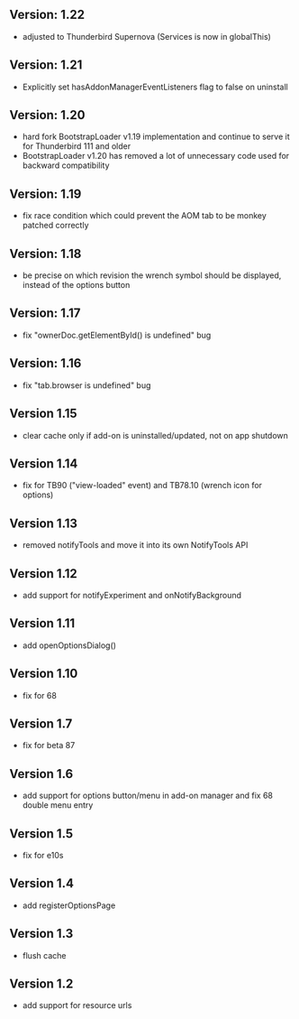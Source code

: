 Version: 1.22
-------------
- adjusted to Thunderbird Supernova (Services is now in globalThis)

Version: 1.21
-------------
- Explicitly set hasAddonManagerEventListeners flag to false on uninstall

Version: 1.20
-------------
- hard fork BootstrapLoader v1.19 implementation and continue to serve it for
  Thunderbird 111 and older
- BootstrapLoader v1.20 has removed a lot of unnecessary code used for backward
  compatibility

Version: 1.19
-------------
- fix race condition which could prevent the AOM tab to be monkey patched correctly

Version: 1.18
-------------
- be precise on which revision the wrench symbol should be displayed, instead of
  the options button

Version: 1.17
-------------
- fix "ownerDoc.getElementById() is undefined" bug

Version: 1.16
-------------
- fix "tab.browser is undefined" bug

Version 1.15
------------
- clear cache only if add-on is uninstalled/updated, not on app shutdown

Version 1.14
------------
- fix for TB90 ("view-loaded" event) and TB78.10 (wrench icon for options)

Version 1.13
------------
- removed notifyTools and move it into its own NotifyTools API

Version 1.12
------------
- add support for notifyExperiment and onNotifyBackground

Version 1.11
------------
- add openOptionsDialog()

Version 1.10
------------
- fix for 68

Version 1.7
-----------
- fix for beta 87

Version 1.6
-----------
- add support for options button/menu in add-on manager and fix 68 double menu entry

Version 1.5
-----------
- fix for e10s

Version 1.4
-----------
- add registerOptionsPage

Version 1.3
-----------
- flush cache

Version 1.2
-----------
- add support for resource urls
